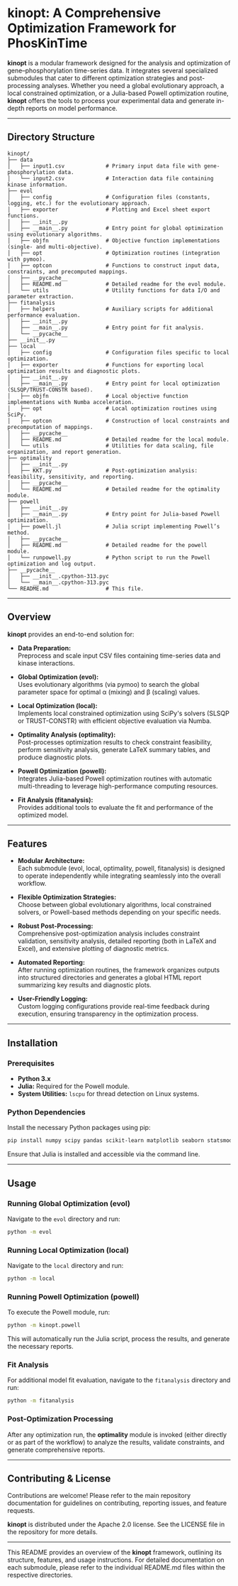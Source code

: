 # kinopt: A Comprehensive Optimization Framework for PhosKinTime

**kinopt** is a modular framework designed for the analysis and optimization of gene–phosphorylation time-series data. It integrates several specialized submodules that cater to different optimization strategies and post-processing analyses. Whether you need a global evolutionary approach, a local constrained optimization, or a Julia-based Powell optimization routine, **kinopt** offers the tools to process your experimental data and generate in-depth reports on model performance.

---

## Directory Structure

```
kinopt/
├── data
│   ├── input1.csv             # Primary input data file with gene-phosphorylation data.
│   └── input2.csv             # Interaction data file containing kinase information.
├── evol
│   ├── config                 # Configuration files (constants, logging, etc.) for the evolutionary approach.
│   ├── exporter               # Plotting and Excel sheet export functions.
│   ├── __init__.py
│   ├── __main__.py            # Entry point for global optimization using evolutionary algorithms.
│   ├── objfn                  # Objective function implementations (single- and multi-objective).
│   ├── opt                    # Optimization routines (integration with pymoo).
│   ├── optcon                 # Functions to construct input data, constraints, and precomputed mappings.
│   ├── __pycache__
│   ├── README.md              # Detailed readme for the evol module.
│   └── utils                  # Utility functions for data I/O and parameter extraction.
├── fitanalysis
│   ├── helpers                # Auxiliary scripts for additional performance evaluation.
│   ├── __init__.py
│   ├── __main__.py            # Entry point for fit analysis.
│   └── __pycache__
├── __init__.py
├── local
│   ├── config                 # Configuration files specific to local optimization.
│   ├── exporter               # Functions for exporting local optimization results and diagnostic plots.
│   ├── __init__.py
│   ├── __main__.py            # Entry point for local optimization (SLSQP/TRUST-CONSTR based).
│   ├── objfn                  # Local objective function implementations with Numba acceleration.
│   ├── opt                    # Local optimization routines using SciPy.
│   ├── optcon                 # Construction of local constraints and precomputation of mappings.
│   ├── __pycache__
│   ├── README.md              # Detailed readme for the local module.
│   └── utils                  # Utilities for data scaling, file organization, and report generation.
├── optimality
│   ├── __init__.py
│   ├── KKT.py                 # Post-optimization analysis: feasibility, sensitivity, and reporting.
│   ├── __pycache__
│   └── README.md              # Detailed readme for the optimality module.
├── powell
│   ├── __init__.py
│   ├── __main__.py            # Entry point for Julia-based Powell optimization.
│   ├── powell.jl              # Julia script implementing Powell’s method.
│   ├── __pycache__
│   ├── README.md              # Detailed readme for the powell module.
│   └── runpowell.py           # Python script to run the Powell optimization and log output.
├── __pycache__
│   ├── __init__.cpython-313.pyc
│   └── __main__.cpython-313.pyc
└── README.md                  # This file.
```

---

## Overview

**kinopt** provides an end-to-end solution for:

- **Data Preparation:**  
  Preprocess and scale input CSV files containing time-series data and kinase interactions.

- **Global Optimization (evol):**  
  Uses evolutionary algorithms (via pymoo) to search the global parameter space for optimal α (mixing) and β (scaling) values.

- **Local Optimization (local):**  
  Implements local constrained optimization using SciPy's solvers (SLSQP or TRUST-CONSTR) with efficient objective evaluation via Numba.

- **Optimality Analysis (optimality):**  
  Post-processes optimization results to check constraint feasibility, perform sensitivity analysis, generate LaTeX summary tables, and produce diagnostic plots.

- **Powell Optimization (powell):**  
  Integrates Julia-based Powell optimization routines with automatic multi-threading to leverage high-performance computing resources.

- **Fit Analysis (fitanalysis):**  
  Provides additional tools to evaluate the fit and performance of the optimized model.

---

## Features

- **Modular Architecture:**  
  Each submodule (evol, local, optimality, powell, fitanalysis) is designed to operate independently while integrating seamlessly into the overall workflow.

- **Flexible Optimization Strategies:**  
  Choose between global evolutionary algorithms, local constrained solvers, or Powell-based methods depending on your specific needs.

- **Robust Post-Processing:**  
  Comprehensive post-optimization analysis includes constraint validation, sensitivity analysis, detailed reporting (both in LaTeX and Excel), and extensive plotting of diagnostic metrics.

- **Automated Reporting:**  
  After running optimization routines, the framework organizes outputs into structured directories and generates a global HTML report summarizing key results and diagnostic plots.

- **User-Friendly Logging:**  
  Custom logging configurations provide real-time feedback during execution, ensuring transparency in the optimization process.

---

## Installation

### Prerequisites

- **Python 3.x**
- **Julia:** Required for the Powell module.
- **System Utilities:** `lscpu` for thread detection on Linux systems.

### Python Dependencies

Install the necessary Python packages using pip:

```bash
pip install numpy scipy pandas scikit-learn matplotlib seaborn statsmodels numba openpyxl
```

Ensure that Julia is installed and accessible via the command line.

---

## Usage

### Running Global Optimization (evol)

Navigate to the `evol` directory and run:

```bash
python -m evol
```

### Running Local Optimization (local)

Navigate to the `local` directory and run:

```bash
python -m local
```

### Running Powell Optimization (powell)

To execute the Powell module, run:

```bash
python -m kinopt.powell
```

This will automatically run the Julia script, process the results, and generate the necessary reports.

### Fit Analysis

For additional model fit evaluation, navigate to the `fitanalysis` directory and run:

```bash
python -m fitanalysis
```

### Post-Optimization Processing

After any optimization run, the **optimality** module is invoked (either directly or as part of the workflow) to analyze the results, validate constraints, and generate comprehensive reports.

---

## Contributing & License

Contributions are welcome! Please refer to the main repository documentation for guidelines on contributing, reporting issues, and feature requests.

**kinopt** is distributed under the Apache 2.0 license. See the LICENSE file in the repository for more details.

---

This README provides an overview of the **kinopt** framework, outlining its structure, features, and usage instructions. For detailed documentation on each submodule, please refer to the individual README.md files within the respective directories.